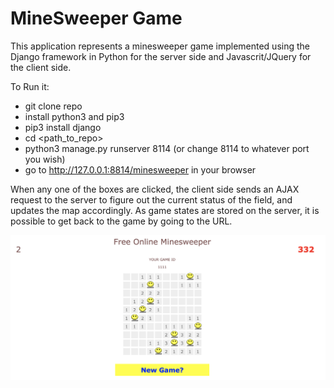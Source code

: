 # MineSweeper Game
This application represents a minesweeper game implemented using the Django framework in Python for the server side and Javascrit/JQuery for the client side.

To Run it:
- git clone repo
- install python3 and pip3
- pip3 install django
- cd <path_to_repo>
- python3 manage.py runserver 8114 (or change 8114 to whatever port you wish)
- go to http://127.0.0.1:8814/minesweeper in your browser

When any one of the boxes are clicked, the client side sends an AJAX request to the server to figure out the current status of the field, and updates the map accordingly. 
As game states are stored on the server, it is possible to get back to the game by going to the URL.

![Alt text](minesweeper.png?raw=true "Hello!! :)")